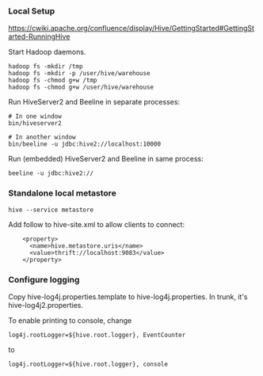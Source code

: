 ### Local Setup
https://cwiki.apache.org/confluence/display/Hive/GettingStarted#GettingStarted-RunningHive

Start Hadoop daemons.
```
hadoop fs -mkdir /tmp
hadoop fs -mkdir -p /user/hive/warehouse
hadoop fs -chmod g+w /tmp
hadoop fs -chmod g+w /user/hive/warehouse
```

Run HiveServer2 and Beeline in separate processes:
```
# In one window
bin/hiveserver2

# In another window
bin/beeline -u jdbc:hive2://localhost:10000
```

Run (embedded) HiveServer2 and Beeline in same process:
```
beeline -u jdbc:hive2://
```


### Standalone local metastore
```
hive --service metastore
```

Add follow to hive-site.xml to allow clients to connect:
```
    <property>
      <name>hive.metastore.uris</name>
      <value>thrift://localhost:9083</value>
    </property>
```

### Configure logging
Copy hive-log4j.properties.template to hive-log4j.properties. In trunk, it's hive-log4j2.properties.

To enable printing to console, change
```
log4j.rootLogger=${hive.root.logger}, EventCounter
```
to
```
log4j.rootLogger=${hive.root.logger}, console
```